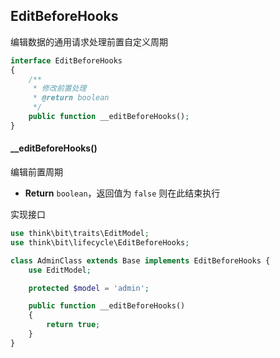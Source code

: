 ## EditBeforeHooks

编辑数据的通用请求处理前置自定义周期

```php
interface EditBeforeHooks
{
    /**
     * 修改前置处理
     * @return boolean
     */
    public function __editBeforeHooks();
}
```

#### __editBeforeHooks()

编辑前置周期

- **Return** `boolean`，返回值为 `false` 则在此结束执行

实现接口

```php
use think\bit\traits\EditModel;
use think\bit\lifecycle\EditBeforeHooks;

class AdminClass extends Base implements EditBeforeHooks {
    use EditModel;

    protected $model = 'admin';

    public function __editBeforeHooks()
    {
        return true;
    }
}
```